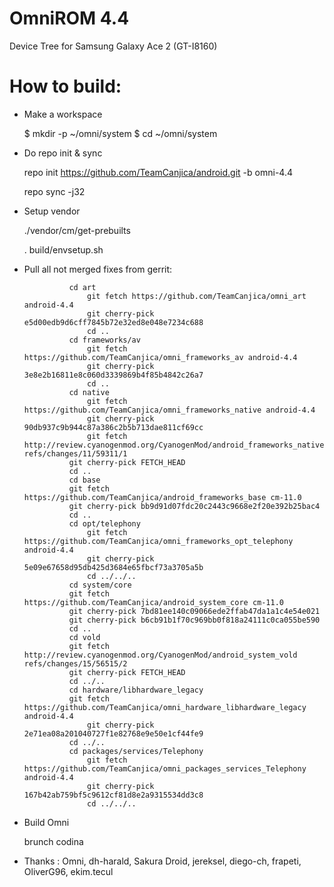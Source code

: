 OmniROM 4.4
=============================
Device Tree for Samsung Galaxy Ace 2
(GT-I8160)

How to build:
=============

- Make a workspace

  $ mkdir -p ~/omni/system
  $ cd ~/omni/system
  
- Do repo init & sync

  repo init https://github.com/TeamCanjica/android.git -b omni-4.4
  
  repo sync -j32

- Setup vendor
  
  ./vendor/cm/get-prebuilts
  
  . build/envsetup.sh

- Pull all not merged fixes from gerrit:

				cd art
    				git fetch https://github.com/TeamCanjica/omni_art android-4.4
    				git cherry-pick e5d00edb9d6cff7845b72e32ed8e048e7234c688
    				cd ..
				cd frameworks/av
    				git fetch https://github.com/TeamCanjica/omni_frameworks_av android-4.4
    				git cherry-pick 3e8e2b16811e8c060d3339869b4f85b4842c26a7
    				cd ..
				cd native
    				git fetch https://github.com/TeamCanjica/omni_frameworks_native android-4.4
    				git cherry-pick 90db937c9b944c87a386c2b5b713dae811cf69cc
    				git fetch http://review.cyanogenmod.org/CyanogenMod/android_frameworks_native refs/changes/11/59311/1
  				git cherry-pick FETCH_HEAD
  				cd ..
				cd base
				git fetch https://github.com/TeamCanjica/android_frameworks_base cm-11.0
  				git cherry-pick bb9d91d07fdc20c2443c9668e2f20e392b25bac4
  				cd ..
  				cd opt/telephony
    				git fetch https://github.com/TeamCanjica/omni_frameworks_opt_telephony android-4.4
    				git cherry-pick 5e09e67658d95db425d3684e65fbcf73a3705a5b
    				cd ../../..
				cd system/core
				git fetch https://github.com/TeamCanjica/android_system_core cm-11.0
				git cherry-pick 7bd81ee140c09066ede2ffab47da1a1c4e54e021
				git cherry-pick b6cb91b1f70c969bb0f818a24111c0ca055be590
				cd ..
				cd vold
				git fetch http://review.cyanogenmod.org/CyanogenMod/android_system_vold refs/changes/15/56515/2
				git cherry-pick FETCH_HEAD
				cd ../..
				cd hardware/libhardware_legacy
				git fetch https://github.com/TeamCanjica/omni_hardware_libhardware_legacy android-4.4
    				git cherry-pick 2e71ea08a201040727f1e82768e9e50e1cf44fe9
				cd ../..
				cd packages/services/Telephony
    				git fetch https://github.com/TeamCanjica/omni_packages_services_Telephony android-4.4
    				git cherry-pick 167b42ab759bf5c9612cf81d8e2a9315534dd3c8
    				cd ../../..
		
- Build Omni
  
  brunch codina


- Thanks : Omni, dh-harald, Sakura Droid, jereksel, diego-ch, frapeti, OliverG96, ekim.tecul
